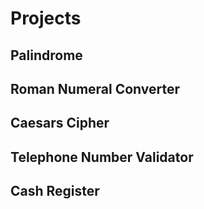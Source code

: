 # Projects 

## Palindrome

## Roman Numeral Converter

## Caesars Cipher

## Telephone Number Validator

## Cash Register


